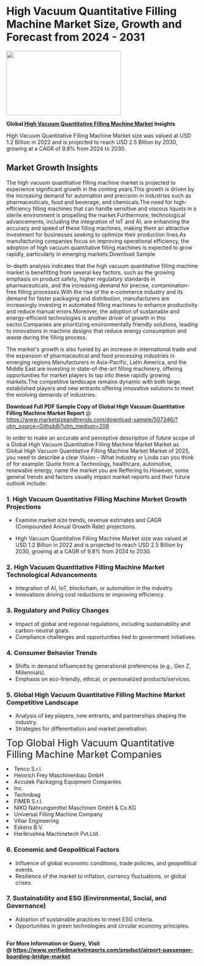 <H1>High Vacuum Quantitative Filling Machine Market Size, Growth and Forecast from 2024 - 2031</H1><img class="aligncenter size-medium wp-image-584254" src="https://thirdeyenews.in/wp-content/uploads/2024/09/Global-Market-Research-300x168.jpeg" alt="" width="300" height="168" /><p><strong>Global&nbsp;<a href="https://www.marketsizeandtrends.com/download-sample/507346/?utm_source=Github8j?utm_medium=208">High Vacuum Quantitative Filling Machine Market</a> Insights</strong></p><p>High Vacuum Quantitative Filling Machine Market size was valued at USD 1.2 Billion in 2022 and is projected to reach USD 2.5 Billion by 2030, growing at a CAGR of 9.8% from 2024 to 2030.</p><p><h2>Market Growth Insights</h2> <p>The high vacuum quantitative filling machine market is projected to experience significant growth in the coming years.This growth is driven by the increasing demand for automation and precision in industries such as pharmaceuticals, food and beverage, and chemicals.The need for high-efficiency filling machines that can handle sensitive and viscous liquids in a sterile environment is propelling the market.Furthermore, technological advancements, including the integration of IoT and AI, are enhancing the accuracy and speed of these filling machines, making them an attractive investment for businesses seeking to optimize their production lines.As manufacturing companies focus on improving operational efficiency, the adoption of high vacuum quantitative filling machines is expected to grow rapidly, particularly in emerging markets.Download Sample</p> <p>In-depth analysis indicates that the high vacuum quantitative filling machine market is benefitting from several key factors, such as the growing emphasis on product safety, higher regulatory standards in pharmaceuticals, and the increasing demand for precise, contamination-free filling processes.With the rise of the e-commerce industry and its demand for faster packaging and distribution, manufacturers are increasingly investing in automated filling machines to enhance productivity and reduce manual errors.Moreover, the adoption of sustainable and energy-efficient technologies is another driver of growth in this sector.Companies are prioritizing environmentally friendly solutions, leading to innovations in machine designs that reduce energy consumption and waste during the filling process.</p> <p>The market's growth is also fueled by an increase in international trade and the expansion of pharmaceutical and food processing industries in emerging regions.Manufacturers in Asia-Pacific, Latin America, and the Middle East are investing in state-of-the-art filling machinery, offering opportunities for market players to tap into these rapidly growing markets.The competitive landscape remains dynamic with both large, established players and new entrants offering innovative solutions to meet the evolving demands of industries.</p> <p></p><p><span class=""><strong>Download Full PDF Sample Copy of Global High Vacuum Quantitative Filling Machine Market Report</strong> @ <a href="https://www.marketsizeandtrends.com/download-sample/507346/?utm_source=Github8j?utm_medium=208" target="_blank">https://www.marketsizeandtrends.com/download-sample/507346/?utm_source=Github8j?utm_medium=208</a></span></p><p>In order to make an accurate and perceptive description of future scope of a Global&nbsp;High Vacuum Quantitative Filling Machine Market Market as Global&nbsp;High Vacuum Quantitative Filling Machine Market Market of 2025, you need to describe a clear Vision &ndash; What Industry or Linda can you think of for example: Quote from a Technology, healthcare, automotive, renewable energy, name the market you are Reffering to.However, some general trends and factors usually impact market reports and their future outlook include:</p><h3>1.&nbsp;<strong>High Vacuum Quantitative Filling Machine Market Growth Projections</strong></h3><ul><li>Examine market size trends, revenue estimates and CAGR (Compounded Annual Growth Rate) projections.</li><li><p>High Vacuum Quantitative Filling Machine Market size was valued at USD 1.2 Billion in 2022 and is projected to reach USD 2.5 Billion by 2030, growing at a CAGR of 9.8% from 2024 to 2030.</p></li></ul><h3>2.&nbsp;<strong>High Vacuum Quantitative Filling Machine Market Technological Advancements</strong></h3><ul><li>Integration of AI, IoT, blockchain, or automation in the industry.</li><li>Innovations driving cost reductions or improving efficiency.</li></ul><h3>3.&nbsp;<strong>Regulatory and Policy Changes</strong></h3><ul><li>Impact of global and regional regulations, including sustainability and carbon-neutral goals.</li><li>Compliance challenges and opportunities tied to government initiatives.</li></ul><h3>4.&nbsp;<strong>Consumer Behavior Trends</strong></h3><ul><li>Shifts in demand influenced by generational preferences (e.g., Gen Z, Millennials).</li><li>Emphasis on eco-friendly, ethical, or personalized products/services.</li></ul><h3>5.&nbsp;<strong>Global High Vacuum Quantitative Filling Machine Market Competitive Landscape</strong></h3><ul><li>Analysis of key players, new entrants, and partnerships shaping the industry.</li><li>Strategies for differentiation and market penetration.</li></ul><p data-pm-slice="1 1 []"><span style="color: inherit; font-family: inherit; font-size: 25px;">Top Global High Vacuum Quantitative Filling Machine Market Companies</span></p><div class="" data-test-id=""><p><li>Tenco S.r.l.</li><li> Heinrich Frey Maschinenbau GmbH</li><li> Accutek Packaging Equipment Companies</li><li> Inc.</li><li> Technibag</li><li> FIMER S.r.l.</li><li> NIKO Nahrungsmittel Maschinen GmbH & Co.KG</li><li> Universal Filling Machine Company</li><li> Vihar Engineering</li><li> Eskens B.V.</li><li> Harikrushna Machinetech Pvt.Ltd.</li></p></div><h3>6.&nbsp;<strong>Economic and Geopolitical Factors</strong></h3><ul><li>Influence of global economic conditions, trade policies, and geopolitical events.</li><li>Resilience of the market to inflation, currency fluctuations, or global crises.</li></ul><h3>7.&nbsp;<strong>Sustainability and ESG (Environmental, Social, and Governance)</strong></h3><ul><li>Adoption of sustainable practices to meet ESG criteria.</li><li>Opportunities in green technologies and circular economy principles.</li></ul><h2><strong style="font-size: 14px;">For More Information or Query, Visit @&nbsp;</strong><a style="background-color: #ffffff; font-size: 14px;" href="https://www.marketsizeandtrends.com/report/high-vacuum-quantitative-filling-machine-market/" target="_blank">https://www.verifiedmarketreports.com/product/airport-passenger-boarding-bridge-market</a></h2>